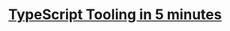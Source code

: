 # [TypeScript Tooling in 5 minutes](https://www.typescriptlang.org/docs/handbook/typescript-tooling-in-5-minutes.html)
